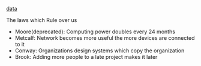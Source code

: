 
[data](https://github.com/davidkhala/data)

The laws which Rule over us
- Moore(deprecated): Computing power doubles every 24 months
- Metcalf: Network becomes more useful the more devices are connected to it
- Conway: Organizations design systems which copy the organization
- Brook: Adding more people to a late project makes it later
